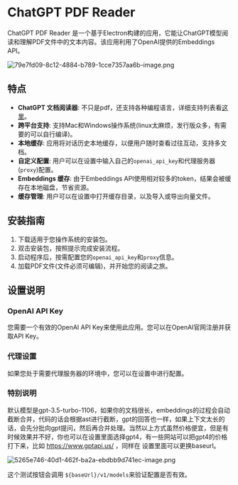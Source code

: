 # ChatGPT PDF Reader

ChatGPT PDF Reader 是一个基于Electron构建的应用，它能让ChatGPT模型阅读和理解PDF文件中的文本内容。该应用利用了OpenAI提供的Embeddings API。

![79e7fd09-8c12-4884-b789-1cce7357aa6b-image.png](https://likaiqiang-blog.oss-cn-beijing.aliyuncs.com/images/79e7fd09-8c12-4884-b789-1cce7357aa6b-image.png)

## 特点

- **ChatGPT 文档阅读器**: 不只是pdf，还支持各种编程语言，详细支持列表看[这里](https://github.com/likaiqiang/chatgpt-pdf-reader/blob/v0.0.3/src/electron/ingest-data.ts#L35)。
- **跨平台支持**: 支持Mac和Windows操作系统(linux太麻烦，发行版众多，有需要的可以自行编译)。
- **本地缓存**: 应用将对话历史本地缓存，以便用户随时查看过往互动，支持多文档。
- **自定义配置**: 用户可以在设置中输入自己的`openai_api_key`和代理服务器(`proxy`)配置。
- **Embeddings 缓存**: 由于Embeddings API使用相对较多的token，结果会被缓存在本地磁盘，节省资源。
- **缓存管理**: 用户可以在设置中打开缓存目录，以及导入或导出向量文件。

## 安装指南

1. 下载适用于您操作系统的安装包。
2. 双击安装包，按照提示完成安装流程。
3. 启动程序后，按需配置您的`openai_api_key`和`proxy`信息。
4. 加载PDF文件(文件必须可编辑)，并开始您的阅读之旅。

## 设置说明

### OpenAI API Key
您需要一个有效的OpenAI API Key来使用此应用。您可以在OpenAI官网注册并获取API Key。

### 代理设置
如果您处于需要代理服务器的环境中，您可以在设置中进行配置。

### 特别说明
默认模型是gpt-3.5-turbo-1106，如果你的文档很长，embeddings的过程会自动截断合并，代码的话会根据ast进行截断，gpt的回答也一样，如果上下文太长的话，会先分批向gpt提问，然后再合并处理。当然以上方式虽然价格便宜，但是有时候效果并不好，你也可以在设置里面选择gpt4，有一些网站可以把gpt4的价格打下来，比如 https://www.gptapi.us/ ，同样在 设置里面可以更换baseurl。

![5265e746-40d1-462f-ba2a-ebdbb9d741ec-image.png](https://likaiqiang-blog.oss-cn-beijing.aliyuncs.com/images/5265e746-40d1-462f-ba2a-ebdbb9d741ec-image.png)

这个测试按钮会调用 `${baseUrl}/v1/models`来验证配置是否有效。
